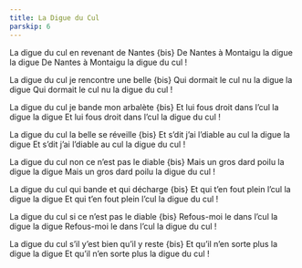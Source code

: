```yaml
---
title: La Digue du Cul
parskip: 6
---
```

La digue du cul en revenant de Nantes {bis}
De Nantes à Montaigu la digue la digue
De Nantes à Montaigu la digue du cul !

La digue du cul je rencontre une belle {bis} 
Qui dormait le cul nu la digue la digue 
Qui dormait le cul nu la digue du cul !

La digue du cul je bande mon arbalète {bis} 
Et lui fous droit dans l’cul la digue la digue 
Et lui fous droit dans l’cul la digue du cul !

La digue du cul la belle se réveille {bis} 
Et s’dit j’ai l’diable au cul la digue la digue 
Et s’dit j’ai l’diable au cul la digue du cul !

La digue du cul non ce n’est pas le diable {bis} 
Mais un gros dard poilu la digue la digue 
Mais un gros dard poilu la digue du cul !

La digue du cul qui bande et qui décharge {bis} 
Et qui t’en fout plein l’cul la digue la digue 
Et qui t’en fout plein l’cul la digue du cul !

La digue du cul si ce n’est pas le diable {bis} 
Refous-moi le dans l’cul la digue la digue 
Refous-moi le dans l’cul la digue du cul !

La digue du cul s’il y’est bien qu’il y reste {bis} 
Et qu’il n’en sorte plus la digue la digue 
Et qu’il n’en sorte plus la digue du cul !